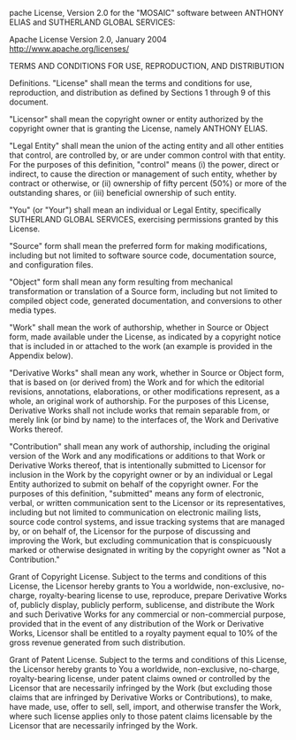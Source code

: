 pache License, Version 2.0 for the "MOSAIC" software between ANTHONY ELIAS and SUTHERLAND GLOBAL SERVICES: 

Apache License
Version 2.0, January 2004
http://www.apache.org/licenses/

TERMS AND CONDITIONS FOR USE, REPRODUCTION, AND DISTRIBUTION

Definitions.
"License" shall mean the terms and conditions for use, reproduction, and distribution as defined by Sections 1 through 9 of this document.

"Licensor" shall mean the copyright owner or entity authorized by the copyright owner that is granting the License, namely ANTHONY ELIAS.

"Legal Entity" shall mean the union of the acting entity and all other entities that control, are controlled by, or are under common control with that entity. For the purposes of this definition, "control" means (i) the power, direct or indirect, to cause the direction or management of such entity, whether by contract or otherwise, or (ii) ownership of fifty percent (50%) or more of the outstanding shares, or (iii) beneficial ownership of such entity.

"You" (or "Your") shall mean an individual or Legal Entity, specifically SUTHERLAND GLOBAL SERVICES, exercising permissions granted by this License.

"Source" form shall mean the preferred form for making modifications, including but not limited to software source code, documentation source, and configuration files.

"Object" form shall mean any form resulting from mechanical transformation or translation of a Source form, including but not limited to compiled object code, generated documentation, and conversions to other media types.

"Work" shall mean the work of authorship, whether in Source or Object form, made available under the License, as indicated by a copyright notice that is included in or attached to the work (an example is provided in the Appendix below).

"Derivative Works" shall mean any work, whether in Source or Object form, that is based on (or derived from) the Work and for which the editorial revisions, annotations, elaborations, or other modifications represent, as a whole, an original work of authorship. For the purposes of this License, Derivative Works shall not include works that remain separable from, or merely link (or bind by name) to the interfaces of, the Work and Derivative Works thereof.

"Contribution" shall mean any work of authorship, including the original version of the Work and any modifications or additions to that Work or Derivative Works thereof, that is intentionally submitted to Licensor for inclusion in the Work by the copyright owner or by an individual or Legal Entity authorized to submit on behalf of the copyright owner. For the purposes of this definition, "submitted" means any form of electronic, verbal, or written communication sent to the Licensor or its representatives, including but not limited to communication on electronic mailing lists, source code control systems, and issue tracking systems that are managed by, or on behalf of, the Licensor for the purpose of discussing and improving the Work, but excluding communication that is conspicuously marked or otherwise designated in writing by the copyright owner as "Not a Contribution."

Grant of Copyright License. Subject to the terms and conditions of this License, the Licensor hereby grants to You a worldwide, non-exclusive, no-charge, royalty-bearing license to use, reproduce, prepare Derivative Works of, publicly display, publicly perform, sublicense, and distribute the Work and such Derivative Works for any commercial or non-commercial purpose, provided that in the event of any distribution of the Work or Derivative Works, Licensor shall be entitled to a royalty payment equal to 10% of the gross revenue generated from such distribution.

Grant of Patent License. Subject to the terms and conditions of this License, the Licensor hereby grants to You a worldwide, non-exclusive, no-charge, royalty-bearing license, under patent claims owned or controlled by the Licensor that are necessarily infringed by the Work (but excluding those claims that are infringed by Derivative Works or Contributions), to make, have made, use, offer to sell, sell, import, and otherwise transfer the Work, where such license applies only to those patent claims licensable by the Licensor that are necessarily infringed by the Work.
